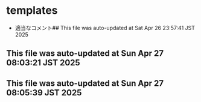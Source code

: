 # templates

 - 適当なコメント## This file was auto-updated at Sat Apr 26 23:57:41 JST 2025
## This file was auto-updated at Sun Apr 27 08:03:21 JST 2025
## This file was auto-updated at Sun Apr 27 08:05:39 JST 2025

